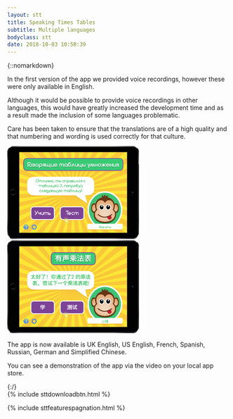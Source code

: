 ```yaml
---
layout: stt
title: Speaking Times Tables
subtitle: Multiple languages
bodyclass: stt
date: 2018-10-03 10:50:39
---
```

{::nomarkdown}
<p>
	In the first version of the app we provided voice recordings, however these were only available in English.
</p>
<p>
	Although it would be possible to provide voice recordings in other languages, this would have greatly increased the development time and as a result made the inclusion of some languages problematic.
</p>
<p>
	Care has been taken to ensure that the translations are of a high quality and that numbering and wording is used correctly for that culture.
</p>

<div class="container-table">
	<div class="row table-row">
		<div class="col-xs-12 col-sm-6 full-height" style="">
	        <div class="center-block">
	        	<a href="{{ site.baseurl }}/static/stt_features/speaking-times-tables-russian.png" class="thickbox">
					<img title="Speaking Times Tables in Russian" height="211" width="300" src="/static/img-300/speaking-times-tables-russian.png">
				</a>
			</div>
		</div>
		<div class="col-xs-12 col-sm-6 full-height mobile-pt" style="">
			 <div class="center-block">
	        	<a href="{{ site.baseurl }}/static/stt_features/speaking-times-tables-chinese.png" class="thickbox">
					<img title="Speaking Times Tables in Chinese" height="211" width="300" src="/static/img-300/speaking-times-tables-chinese.png">
				</a>
			</div>
		</div>
	</div>
</div>
<p>
	The app is now available is UK English, US English, French, Spanish, Russian, German and Simplified Chinese.
</p>
<p>
	You can see a demonstration of the app via the video on your local app store.
</p>
{:/}

<div class="container-table">
	<div class="center-block">
		{% include sttdownloadbtn.html %}
	</div>
</div>

{% include sttfeaturespagnation.html %}
